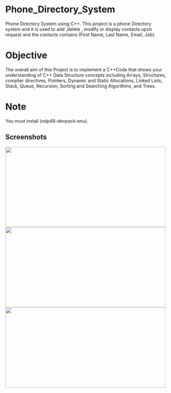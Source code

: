 # Phone_Directory_System
Phone Directory System using C++.
This project is a phone Directory system and it is used to add ,delete , modify or display contacts upon request and 
the contacts contains (First Name, Last Name, Email, Job).

# Objective
The overall aim of this Project is to implement a C++Code that shows your understanding of C++ Data Structure concepts 
including Arrays, Structures, complier directives, Pointers, Dynamic and Static Allocations, Linked Lists, Stack, Queue, 
Recursion, Sorting and Searching Algorithms, and Trees.

# Note
You must install (ndp48-devpack-enu).

## Screenshots
<p float="left">
<img src="https://github.com/khaledabobakr16/Phone_Directory_System/assets/133836975/1e1f151f-1854-4449-8059-dc3dc0fa3ff2" width="500" height="250"/>
<img src="https://github.com/khaledabobakr16/Phone_Directory_System/assets/133836975/3db908ad-be47-4b9e-866f-29e3e229750e" width="500" height="250"/>
<img src="https://github.com/khaledabobakr16/Phone_Directory_System/assets/133836975/b792bef9-ecde-47a5-a3bb-9088b9146a3e" width="500" height="250"/> 
</p>



